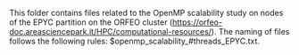 This folder contains files related to the OpenMP scalability study on nodes of the EPYC partition on the ORFEO cluster (https://orfeo-doc.areasciencepark.it/HPC/computational-resources/). The naming of files follows the following rules: $openmp_scalability_#threads_EPYC.txt.
